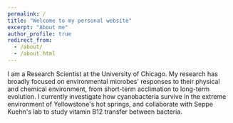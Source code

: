 ```yaml
---
permalink: /
title: "Welcome to my personal website"
excerpt: "About me"
author_profile: true
redirect_from:
  - /about/
  - /about.html
---
```



I am a Research Scientist at the University of Chicago. My research has broadly focused on environmental microbes' responses to their physical and chemical environment, from short-term acclimation to long-term evolution. I currently investigate how cyanobacteria survive in the extreme environment of Yellowstone's hot springs, and collaborate with Seppe Kuehn's lab to study vitamin B12 transfer between bacteria. 
